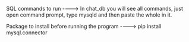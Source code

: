SQL commands to run ----> In chat_db you will see all commands, just open command prompt, type mysqld and then paste the whole in it.

Package to install before running the program ----> pip install mysql.connector
